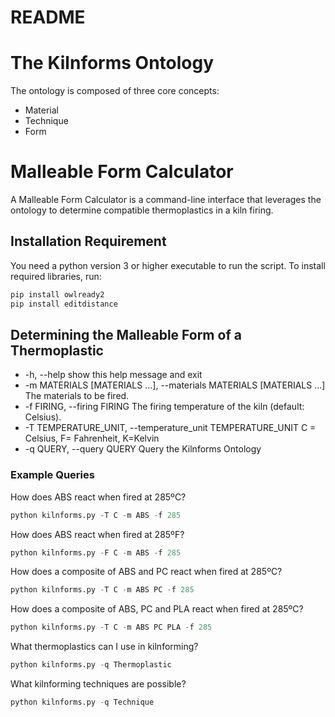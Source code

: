 # README

# The Kilnforms Ontology

The ontology is composed of three core concepts:

* Material
* Technique
* Form

# Malleable Form Calculator

A Malleable Form Calculator is a command-line interface that leverages the ontology to determine compatible thermoplastics in a kiln firing. 

## Installation Requirement
You need a python version 3 or higher executable to run the script.
To install required libraries, run:
```bash
pip install owlready2
pip install editdistance
```

## Determining the Malleable Form of a Thermoplastic

  * -h, --help            show this help message and exit
  * -m MATERIALS [MATERIALS ...], --materials MATERIALS [MATERIALS ...]
                        The materials to be fired.
  * -f FIRING, --firing FIRING
                        The firing temperature of the kiln (default: Celsius).
  * -T TEMPERATURE_UNIT, --temperature_unit TEMPERATURE_UNIT
                        C = Celsius, F= Fahrenheit, K=Kelvin
  * -q QUERY, --query QUERY
                        Query the Kilnforms Ontology

### Example Queries


How does ABS react when fired at 285ºC?
```python
python kilnforms.py -T C -m ABS -f 285
```

How does ABS react when fired at 285ºF?
```python
python kilnforms.py -F C -m ABS -f 285
```

How does a composite of ABS and PC react when fired at 285ºC?
``` python
python kilnforms.py -T C -m ABS PC -f 285
```

How does a composite of ABS, PC and PLA react when fired at 285ºC?
``` python
python kilnforms.py -T C -m ABS PC PLA -f 285
```

What thermoplastics can I use in kilnforming?
``` python 
python kilnforms.py -q Thermoplastic
```

What kilnforming techniques are possible?
``` python 
python kilnforms.py -q Technique
```



